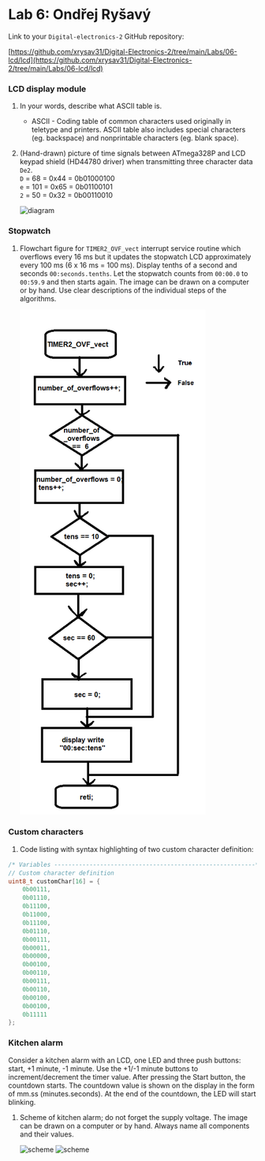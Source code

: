 # Lab 6: Ondřej Ryšavý

Link to your `Digital-electronics-2` GitHub repository:

[https://github.com/xrysav31/Digital-Electronics-2/tree/main/Labs/06-lcd/lcd](https://github.com/xrysav31/Digital-Electronics-2/tree/main/Labs/06-lcd/lcd)


### LCD display module

1. In your words, describe what ASCII table is.
   * ASCII - Coding table of common characters used originally in teletype and printers. ASCII table also includes special characters (eg. backspace) and nonprintable characters (eg. blank space).

2. (Hand-drawn) picture of time signals between ATmega328P and LCD keypad shield (HD44780 driver) when transmitting three character data `De2`.  
`D` = 68 = 0x44 = 0b01000100  
`e` = 101 = 0x65 = 0b01100101  
`2` = 50 = 0x32 = 0b00110010
    
   ![diagram](images/diagram1.jpg)


### Stopwatch

1. Flowchart figure for `TIMER2_OVF_vect` interrupt service routine which overflows every 16&nbsp;ms but it updates the stopwatch LCD approximately every 100&nbsp;ms (6 x 16&nbsp;ms = 100&nbsp;ms). Display tenths of a second and seconds `00:seconds.tenths`. Let the stopwatch counts from `00:00.0` to `00:59.9` and then starts again. The image can be drawn on a computer or by hand. Use clear descriptions of the individual steps of the algorithms.

   ![flowchart](https://github.com/xrysav31/Digital-Electronics-2/blob/main/Labs/06-lcd/lcd/flowchart.png)


### Custom characters

1. Code listing with syntax highlighting of two custom character definition:

```c
/* Variables ---------------------------------------------------------*/
// Custom character definition
uint8_t customChar[16] = {
    0b00111,
    0b01110,
    0b11100,
    0b11000,
    0b11100,
    0b01110,
    0b00111,
    0b00011,
    0b00000,
    0b00100,
    0b00110,
    0b00111,
    0b00110,
    0b00100,
    0b00100,
    0b11111
};
```


### Kitchen alarm

Consider a kitchen alarm with an LCD, one LED and three push buttons: start, +1 minute, -1 minute. Use the +1/-1 minute buttons to increment/decrement the timer value. After pressing the Start button, the countdown starts. The countdown value is shown on the display in the form of mm.ss (minutes.seconds). At the end of the countdown, the LED will start blinking.

1. Scheme of kitchen alarm; do not forget the supply voltage. The image can be drawn on a computer or by hand. Always name all components and their values.

   ![scheme](images/schema.svg)
   ![scheme](images/04.svg) 
